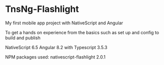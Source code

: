 # TnsNg-Flashlight
My first mobile app project with NativeScript and Angular

To get a hands on experience from the basics such as set up and config to build and publish

NativeScript 6.5
Angular 8.2 with Typescript 3.5.3

NPM packages used:
nativescript-flashlight 2.0.1
